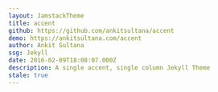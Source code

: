 ```yaml
---
layout: JamstackTheme
title: accent
github: https://github.com/ankitsultana/accent
demo: https://ankitsultana.com/accent
author: Ankit Sultana
ssg: Jekyll
date: 2016-02-09T18:08:07.000Z
description: A single accent, single column Jekyll Theme
stale: true
---
```

